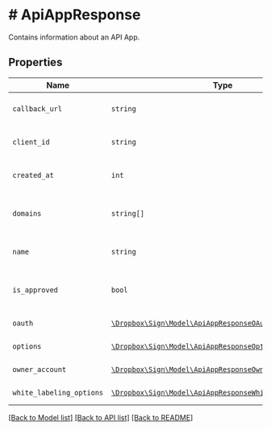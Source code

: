 # # ApiAppResponse

Contains information about an API App.

## Properties

Name | Type | Description | Notes
------------ | ------------- | ------------- | -------------
| `callback_url` | ```string``` | REPLACE_ME_WITH_DESCRIPTION_BEGIN The app&#39;s callback URL (for events) REPLACE_ME_WITH_DESCRIPTION_END |  |
| `client_id` | ```string``` | REPLACE_ME_WITH_DESCRIPTION_BEGIN The app&#39;s client id REPLACE_ME_WITH_DESCRIPTION_END |  |
| `created_at` | ```int``` | REPLACE_ME_WITH_DESCRIPTION_BEGIN The time that the app was created REPLACE_ME_WITH_DESCRIPTION_END |  |
| `domains` | ```string[]``` | REPLACE_ME_WITH_DESCRIPTION_BEGIN The domain name(s) associated with the app REPLACE_ME_WITH_DESCRIPTION_END |  |
| `name` | ```string``` | REPLACE_ME_WITH_DESCRIPTION_BEGIN The name of the app REPLACE_ME_WITH_DESCRIPTION_END |  |
| `is_approved` | ```bool``` | REPLACE_ME_WITH_DESCRIPTION_BEGIN Boolean to indicate if the app has been approved REPLACE_ME_WITH_DESCRIPTION_END |  |
| `oauth` | [```\Dropbox\Sign\Model\ApiAppResponseOAuth```](ApiAppResponseOAuth.md) | REPLACE_ME_WITH_DESCRIPTION_BEGIN  REPLACE_ME_WITH_DESCRIPTION_END |  |
| `options` | [```\Dropbox\Sign\Model\ApiAppResponseOptions```](ApiAppResponseOptions.md) | REPLACE_ME_WITH_DESCRIPTION_BEGIN  REPLACE_ME_WITH_DESCRIPTION_END |  |
| `owner_account` | [```\Dropbox\Sign\Model\ApiAppResponseOwnerAccount```](ApiAppResponseOwnerAccount.md) | REPLACE_ME_WITH_DESCRIPTION_BEGIN  REPLACE_ME_WITH_DESCRIPTION_END |  |
| `white_labeling_options` | [```\Dropbox\Sign\Model\ApiAppResponseWhiteLabelingOptions```](ApiAppResponseWhiteLabelingOptions.md) | REPLACE_ME_WITH_DESCRIPTION_BEGIN  REPLACE_ME_WITH_DESCRIPTION_END |  |

[[Back to Model list]](../../README.md#models) [[Back to API list]](../../README.md#endpoints) [[Back to README]](../../README.md)

